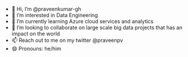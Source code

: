 - 👋 Hi, I’m @praveenkumar-gh
- 👀 I’m interested in Data Engineering
- 🌱 I’m currently learning Azure cloud services and analytics
- 💞️ I’m looking to collaborate on large scale big data projects that has an impact on the world
- 📫 Reach out to me on my twitter @praveenpv
- 😄 Pronouns: he/him
